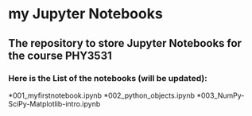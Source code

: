 <h1>my Jupyter Notebooks</h1>

<h2>The repository to store Jupyter Notebooks for the course PHY3531</h2>

<h3>Here is the List of the notebooks (will be updated):</h3>
*001_myfirstnotebook.ipynb
*002_python_objects.ipynb
*003_NumPy-SciPy-Matplotlib-intro.ipynb